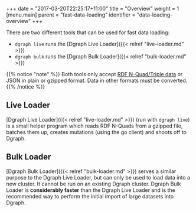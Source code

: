 +++
date = "2017-03-20T22:25:17+11:00"
title = "Overview"
weight = 1
[menu.main]
    parent = "fast-data-loading"
    identifier = "data-loading-overview"
+++

There are two different tools that can be used for fast data loading:

- `dgraph live` runs the [Dgraph Live Loader]({{< relref "live-loader.md" >}})
- `dgraph bulk` runs the [Dgraph Bulk Loader]({{< relref "bulk-loader.md" >}})

{{% notice "note" %}} Both tools only accept [RDF N-Quad/Triple
data](https://www.w3.org/TR/n-quads/) or JSON in plain or gzipped format. Data
in other formats must be converted.{{% /notice %}}

## Live Loader

[Dgraph Live Loader]({{< relref "live-loader.md" >}}) (run with `dgraph live`) is a small helper program which reads RDF N-Quads from a gzipped file, batches them up, creates mutations (using the go client) and shoots off to Dgraph.

## Bulk Loader

[Dgraph Bulk Loader]({{< relref "bulk-loader.md" >}}) serves a similar purpose to the Dgraph Live Loader, but can
only be used to load data into a new cluster. It cannot be run on an existing
Dgraph cluster. Dgraph Bulk Loader is **considerably faster** than the Dgraph
Live Loader and is the recommended way to perform the initial import of large
datasets into Dgraph.
